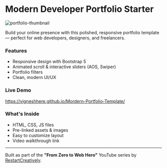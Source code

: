 #  Modern Developer Portfolio Starter

![portfolio-thumbnail](https://github.com/user-attachments/assets/11b0d059-d62e-4bba-9cf5-eff69fc6c5fc)


Build your online presence with this polished, responsive portfolio template — perfect for web developers, designers, and freelancers.

###  Features
- Responsive design with Bootstrap 5
- Animated scroll & interactive sliders (AOS, Swiper)
- Portfolio filters
- Clean, modern UI/UX

###  Live Demo
https://vigneshhere.github.io/Mordern-Portfolio-Template/


###  What's Inside
- HTML, CSS, JS files
- Pre-linked assets & images
- Easy to customize layout
- Video walkthrough link

---

 Built as part of the **"From Zero to Web Hero"** YouTube series by [RestartCreatively](https://youtube.com/@RestartCreatively).
